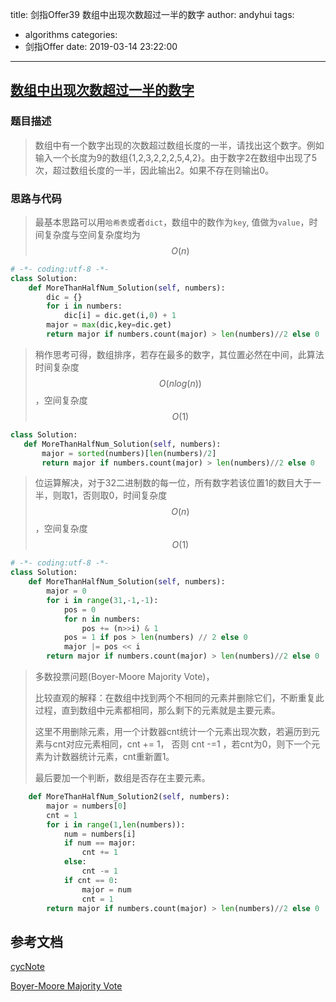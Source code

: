 title: 剑指Offer39 数组中出现次数超过一半的数字
author: andyhui
tags:
- algorithms
categories:
- 剑指Offer
date: 2019-03-14 23:22:00

---

## [数组中出现次数超过一半的数字](https://cyc2018.github.io/CS-Notes/#/notes/%E5%89%91%E6%8C%87%20Offer%20%E9%A2%98%E8%A7%A3%20-%2030~39?id=_39-%e6%95%b0%e7%bb%84%e4%b8%ad%e5%87%ba%e7%8e%b0%e6%ac%a1%e6%95%b0%e8%b6%85%e8%bf%87%e4%b8%80%e5%8d%8a%e7%9a%84%e6%95%b0%e5%ad%97)

### 题目描述

> 数组中有一个数字出现的次数超过数组长度的一半，请找出这个数字。例如输入一个长度为9的数组{1,2,3,2,2,2,5,4,2}。由于数字2在数组中出现了5次，超过数组长度的一半，因此输出2。如果不存在则输出0。



### 思路与代码

> 最基本思路可以用`哈希表`或者`dict`，数组中的数作为`key`, 值做为`value`，时间复杂度与空间复杂度均为$$O(n)$$

```python
# -*- coding:utf-8 -*-
class Solution:
    def MoreThanHalfNum_Solution(self, numbers):
        dic = {}
        for i in numbers:
            dic[i] = dic.get(i,0) + 1
        major = max(dic,key=dic.get)
        return major if numbers.count(major) > len(numbers)//2 else 0
```



> 稍作思考可得，数组排序，若存在最多的数字，其位置必然在中间，此算法时间复杂度$$O(nlog(n))​$$，空间复杂度$$O(1)​$$

 ```python
class Solution:
    def MoreThanHalfNum_Solution(self, numbers):
        major = sorted(numbers)[len(numbers)/2]
        return major if numbers.count(major) > len(numbers)//2 else 0
 ```
>位运算解决，对于32二进制数的每一位，所有数字若该位置1的数目大于一半，则取1，否则取0，时间复杂度$$O(n)$$，空间复杂度$$O(1)​$$

```python
# -*- coding:utf-8 -*-
class Solution:
    def MoreThanHalfNum_Solution(self, numbers):
        major = 0
        for i in range(31,-1,-1):
            pos = 0
            for n in numbers:
                pos += (n>>i) & 1
            pos = 1 if pos > len(numbers) // 2 else 0
            major |= pos << i
        return major if numbers.count(major) > len(numbers)//2 else 0
```



>多数投票问题(Boyer-Moore Majority Vote)，
>
>比较直观的解释：在数组中找到两个不相同的元素并删除它们，不断重复此过程，直到数组中元素都相同，那么剩下的元素就是主要元素。
>
>这里不用删除元素，用一个计数器cnt统计一个元素出现次数，若遍历到元素与cnt对应元素相同，cnt += 1， 否则 cnt -=1 ，若cnt为0，则下一个元素为计数器统计元素，cnt重新置1。
>
>最后要加一个判断，数组是否存在主要元素。

```python
    def MoreThanHalfNum_Solution2(self, numbers):
        major = numbers[0]
        cnt = 1
        for i in range(1,len(numbers)):
            num = numbers[i]
            if num == major:
                cnt += 1
            else:
                cnt -= 1
            if cnt == 0:
                major = num
                cnt = 1
        return major if numbers.count(major) > len(numbers)//2 else 0
```



## 参考文档

[cycNote](https://cyc2018.github.io/CS-Notes/#/notes/%E5%89%91%E6%8C%87%20Offer%20%E9%A2%98%E8%A7%A3%20-%2030~39?id=_39-%e6%95%b0%e7%bb%84%e4%b8%ad%e5%87%ba%e7%8e%b0%e6%ac%a1%e6%95%b0%e8%b6%85%e8%bf%87%e4%b8%80%e5%8d%8a%e7%9a%84%e6%95%b0%e5%ad%97)

[Boyer-Moore Majority Vote](<https://www.jianshu.com/p/dfd676b71ef0>)